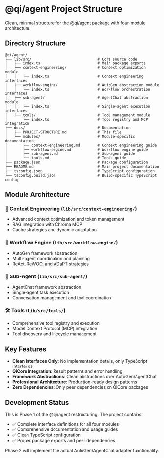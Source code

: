 # @qi/agent Project Structure

Clean, minimal structure for the @qi/agent package with four-module architecture.

## Directory Structure

```
@qi/agent/
├── lib/src/                              # Core source code
│   ├── index.ts                          # Main package exports
│   ├── context-engineering/              # Context optimization module
│   │   └── index.ts                      # Context engineering interfaces
│   ├── workflow-engine/                  # AutoGen abstraction module  
│   │   └── index.ts                      # Workflow orchestration interfaces
│   ├── sub-agent/                        # AgentChat abstraction module
│   │   └── index.ts                      # Single-agent execution interfaces
│   └── tools/                            # Tool management module
│       └── index.ts                      # Tool registry and MCP integration
├── docs/                                 # Documentation
│   ├── PROJECT-STRUCTURE.md              # This file
│   └── modules/                          # Module-specific documentation
│       ├── context-engineering.md        # Context engineering guide
│       ├── workflow-engine.md            # Workflow engine guide
│       ├── sub-agent.md                  # Sub-agent guide
│       └── tools.md                      # Tools guide
├── package.json                          # Package configuration
├── README.md                             # Main project documentation
├── tsconfig.json                         # TypeScript configuration
└── tsconfig.build.json                   # Build-specific TypeScript config
```

## Module Architecture

### 🧠 Context Engineering (`lib/src/context-engineering/`)
- Advanced context optimization and token management
- RAG integration with Chroma MCP
- Cache strategies and dynamic adaptation

### 🔄 Workflow Engine (`lib/src/workflow-engine/`)
- AutoGen framework abstraction
- Multi-agent coordination and planning
- ReAct, ReWOO, and ADaPT strategies

### 🤖 Sub-Agent (`lib/src/sub-agent/`)  
- AgentChat framework abstraction
- Single-agent task execution
- Conversation management and tool coordination

### 🛠️ Tools (`lib/src/tools/`)
- Comprehensive tool registry and execution
- Model Context Protocol (MCP) integration
- Tool discovery and lifecycle management

## Key Features

- **Clean Interfaces Only**: No implementation details, only TypeScript interfaces
- **QiCore Integration**: Result<T> patterns and error handling
- **Framework Abstractions**: Clean abstractions over AutoGen/AgentChat
- **Professional Architecture**: Production-ready design patterns
- **Zero Dependencies**: Only peer dependencies on QiCore packages

## Development Status

This is Phase 1 of the @qi/agent restructuring. The project contains:
- ✅ Complete interface definitions for all four modules
- ✅ Comprehensive documentation and usage guides  
- ✅ Clean TypeScript configuration
- ✅ Proper package exports and peer dependencies

Phase 2 will implement the actual AutoGen/AgentChat adapter functionality.